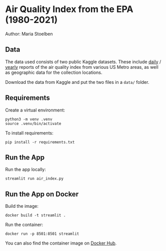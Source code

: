 # Air Quality Index from the EPA (1980-2021)
Author: Maria Stoelben

## Data
The data used consists of two public Kaggle datasets. These include [daily](https://www.kaggle.com/datasets/threnjen/40-years-of-air-quality-index-from-the-epa-daily) / [yearly](https://www.kaggle.com/datasets/threnjen/40-years-of-air-quality-index-from-the-epa-yearly) reports of the air quality index from various US Metro areas, as well as geographic data for the collection locations.  

Download the data from Kaggle and put the two files in a `data/` folder.

## Requirements
Create a virtual environment:

```setup
python3 -m venv .venv
source .venv/bin/activate
```

To install requirements:

```setup
pip install -r requirements.txt
```

## Run the App

Run the app locally:

```run
streamlit run air_index.py
```

## Run the App on Docker 
Build the image:

```docker
docker build -t streamlit .
```

Run the container:
```docker
docker run -p 8501:8501 streamlit
```

You can also find the container image on [Docker Hub](https://hub.docker.com/repository/docker/mstoelben/air-quality-streamlit/general).
